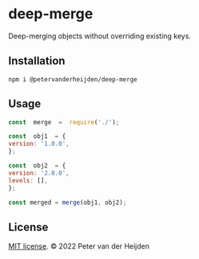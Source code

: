 # deep-merge
Deep-merging objects without overriding existing keys.

## Installation
``npm i @petervanderheijden/deep-merge``

## Usage

```js
const  merge  =  require('./');

const  obj1  = {
version: '1.0.0',
};

const  obj2  = {
version: '2.0.0',
levels: [],
};

const merged = merge(obj1, obj2);

```

## License
[MIT license](https://github.com/petervanderheijden/deep-merge).
 © 2022 Peter van der Heijden